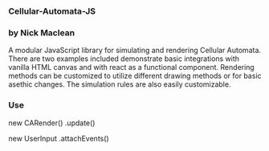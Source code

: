 ### Cellular-Automata-JS
### by Nick Maclean

A modular JavaScript library for simulating and rendering Cellular Automata. There are two examples included demonstrate basic integrations with vanilla HTML canvas and with react as a functional component. Rendering methods can be customized to utilize different drawing methods or for basic asethic changes. The simulation rules are also easily customizable.

### Use

new CARender()
    .update()

new UserInput
    .attachEvents()